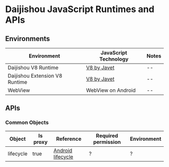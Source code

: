 # Daijishou JavaScript Runtimes and APIs

## Environments
Environment | JavaScript Technology | Notes
-- | -- | -- 
Daijishou V8 Runtime | [V8 by Javet](https://github.com/caoccao/Javet) | -- 
Daijishou Extension V8 Runtime | [V8 by Javet](https://github.com/caoccao/Javet) | -- 
WebView | WebView on Android | -- 

## APIs
### Common Objects
Object | Is proxy | Reference | Required permission | Environment
-- | -- | -- | -- | --
lifecycle | true | [Android lifecycle](https://developer.android.com/reference/androidx/lifecycle/package-summary) | ? | ?